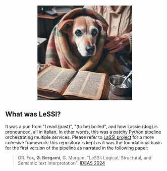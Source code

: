 <p align="center">
  <img src="https://raw.githubusercontent.com/datagram-db/LeSSI-python/solid-state-survivor/DeprecatedProject.jpeg" width="300" alt="This is LeSSI: a pun from "I read" in Italian, and the way Lassie (dog) is pronounced in Italian."/>
</p>


## What was LeSSI?

It was a pun from "I read (past)", "(to be) boiled", and how Lassie (dog) is pronounced, all in Italian.
In other words, this was a patchy Python pipeline orchestrating multiple services. Please refer to  [LaSSI project](https://github.com/datagram-db/LaSSI-pipeline) for a more cohesive framework: this repository is kept as it was the foundational basis for the first version of the pipeline as narrated in the following paper:

> OR. Fox, **G. Bergami**, G. Morgan. "LaSSI: Logical, Structural, and Semantic text Interpretation". [IDEAS 2024](https://conferences.sigappfr.org/ideas2024/program/#session_3)
